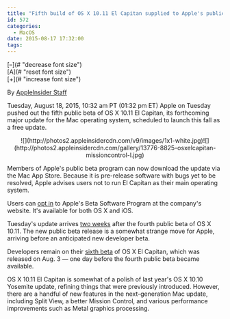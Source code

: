 ```yaml
---
title: "Fifth build of OS X 10.11 El Capitan supplied to Apple's public beta testers"
id: 572
categories:
  - MacOS
date: 2015-08-17 17:32:00
tags:
---
```


<div itemscope="" itemtype="http://schema.org/Article" readability="29">
<div>
<div>[–](# "decrease font size")</div>
<div>[A](# "reset font size")</div>
<div>[+](# "increase font size")</div></div>
<div></div>

 By [AppleInsider Staff ](mailto:news@appleinsider.com)

<span itemprop="datePublished" content="2015-08-18T13:32:00-04:00">Tuesday, August 18, 2015, 10:32 am PT (01:32 pm ET)</span>
<span itemprop="articleBody" readability="13"><span>Apple on Tuesday pushed out the fifth public beta of OS X 10.11 El Capitan, its forthcoming major update for the Mac operating system, scheduled to launch this fall as a free update.

</span>

<div align="center">
<div>![](http://photos2.appleinsidercdn.com/v9/images/1x1-white.jpg)<noscript>![](http://photos2.appleinsidercdn.com/gallery/13776-8825-osxelcapitan-missioncontrol-l.jpg)</noscript></div>

<span></span></div>

Members of Apple's public beta program can now download the update via the Mac App Store. Because it is pre-release software with bugs yet to be resolved, Apple advises users not to run El Capitan as their main operating system.

Users can [opt in](https://beta.apple.com/sp/betaprogram/welcome) to Apple's Beta Software Program at the company's website. It's available for both OS X and iOS.

Tuesday's update arrives [two weeks](http://appleinsider.com/articles/15/08/04/apple-releases-fourth-public-beta-of-os-x-1011-el-capitan) after the fourth public beta of OS X 10.11\. The new public beta release is a somewhat strange move for Apple, arriving before an anticipated new developer beta.

Developers remain on their [sixth beta](http://appleinsider.com/articles/15/08/03/apple-issues-sixth-beta-of-os-x-el-capitan-to-developers) of OS X El Capitan, which was released on Aug. 3 — one day before the fourth public beta became available.

OS X 10.11 El Capitan is somewhat of a polish of last year's OS X 10.10 Yosemite update, refining things that were previously introduced. However, there are a handful of new features in the next-generation Mac update, including Split View, a better Mission Control, and various performance improvements such as Metal graphics processing.
</span></div>